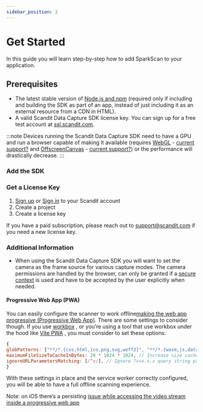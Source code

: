 ```yaml
---
sidebar_position: 2
---
```


# Get Started

In this guide you will learn step-by-step how to add SparkScan to your application.

## Prerequisites

- The latest stable version of [Node.js and npm](https://nodejs.org/en/download/) (required only if including and building the SDK as part of an app, instead of just including it as an external resource from a CDN in HTML).
- A valid Scandit Data Capture SDK license key. You can sign up for a free test account at [ssl.scandit.com](https://ssl.scandit.com/dashboard/sign-up?p=test&utm%5Fsource=documentation).

:::note
Devices running the Scandit Data Capture SDK need to have a GPU and run a browser capable of making it available (requires [WebGL](https://developer.mozilla.org/en-US/docs/Web/API/WebGL%5FAPI) \- [current support?](https://caniuse.com/#feat=webgl) and [OffscreenCanvas](https://developer.mozilla.org/en-US/docs/Web/API/OffscreenCanvas) \- [current support?](https://caniuse.com/#feat=offscreencanvas)) or the performance will drastically decrease.
:::

### Add the SDK

### Get a License Key

1. [Sign up](https://ssl.scandit.com/dashboard/sign-up?p=test) or [Sign in](https://ssl.scandit.com/dashboard/sign-in) to your Scandit account
2. Create a project
3. Create a license key

If you have a paid subscription, please reach out to [support@scandit.com](mailto:support%40scandit.com) if you need a new license key.

### Additional Information

- When using the Scandit Data Capture SDK you will want to set the camera as the frame source for various capture modes. The camera permissions are handled by the browser, can only be granted if a [secure context](https://developer.mozilla.org/en-US/docs/Web/Security/Secure%5FContexts) is used and have to be accepted by the
  user explicitly when needed.

#### Progressive Web App (PWA)

You can easily configure the scanner to work offline[making the web app progressive (Progressive Web App)](https://web.dev/progressive-web-apps/). There are some settings to consider though. If you use [workbox](https://developer.chrome.com/docs/workbox/) , or you’re using a tool that use workbox under the hood like [Vite PWA](https://github.com/vite-pwa/docs) , you must consider to set these options:

```js
{
globPatterns: ["**/*.{css,html,ico,png,svg,woff2}", "**/*.{wasm,js,data}"], // Be sure to add also .wasm
maximumFileSizeToCacheInBytes: 20 * 1024 * 1024, // Increase size cache up to 6mb
ignoreURLParametersMatching: [/^v/], // Ignore ?v=x.x.x query string param when using importScripts
}
```

With these settings in place and the service worker correctly configured, you will be able to have a full offline scanning experience.

Note: on iOS there’s a persisting [issue while accessing the video stream inside a progressive web app](https://bugs.webkit.org/show%5Fbug.cgi?id=252465)
